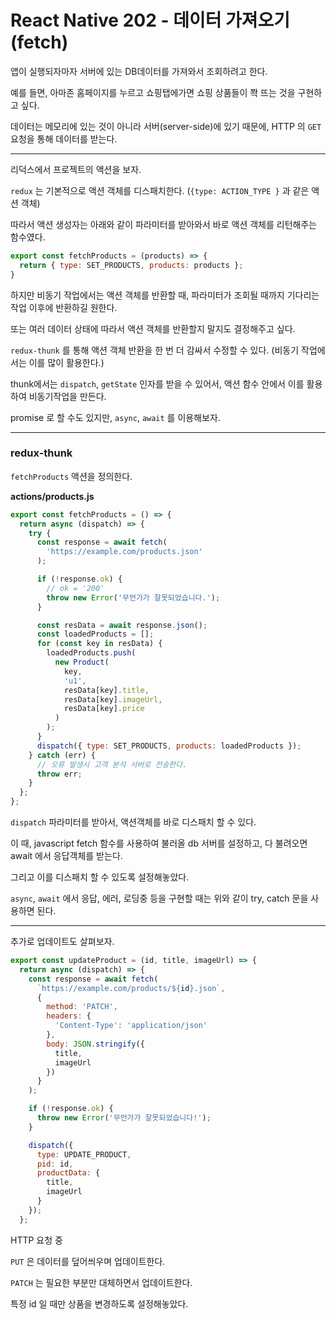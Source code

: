 # React Native 202 - 데이터 가져오기 (fetch)





앱이 실행되자마자 서버에 있는 DB데이터를 가져와서 조회하려고 한다.

예를 들면, 아마존 홈페이지를 누르고 쇼핑탭에가면 쇼핑 상품들이 쫙 뜨는 것을 구현하고 싶다.

데이터는 메모리에 있는 것이 아니라 서버(server-side)에 있기 때문에, HTTP 의 `GET` 요청을 통해 데이터를 받는다.



---



리덕스에서 프로젝트의 액션을 보자.



`redux` 는 기본적으로 액션 객체를 디스패치한다. (`{type: ACTION_TYPE }` 과 같은 액션 객체)

따라서 액션 생성자는 아래와 같이 파라미터를 받아와서 바로 액션 객체를 리턴해주는 함수였다.

```javascript
export const fetchProducts = (products) => {
  return { type: SET_PRODUCTS, products: products };
}
```



하지만 비동기 작업에서는 액션 객체를 반환할 때, 파라미터가 조회될 때까지 기다리는 작업 이후에 반환하길 원한다.

또는 여러 데이터 상태에 따라서 액션 객체를 반환할지 말지도 결정해주고 싶다.

`redux-thunk` 를 통해 액션 객체 반환을 한 번 더 감싸서 수정할 수 있다. (비동기 작업에서는 이를 많이 활용한다.)

thunk에서는 `dispatch`, `getState` 인자를 받을 수 있어서, 액션 함수 안에서 이를 활용하여 비동기작업을 만든다.



promise 로 할 수도 있지만, `async`, `await` 를 이용해보자.



---

### redux-thunk



`fetchProducts` 액션을 정의한다.



**actions/products.js**

```javascript
export const fetchProducts = () => {
  return async (dispatch) => {
    try {
      const response = await fetch(
        'https://example.com/products.json'
      );

      if (!response.ok) {
        // ok = '200'
        throw new Error('무언가가 잘못되었습니다.');
      }

      const resData = await response.json();
      const loadedProducts = [];
      for (const key in resData) {
        loadedProducts.push(
          new Product(
            key,
            'u1',
            resData[key].title,
            resData[key].imageUrl,
            resData[key].price
          )
        );
      }
      dispatch({ type: SET_PRODUCTS, products: loadedProducts });
    } catch (err) {
      // 오류 발생시 고객 분석 서버로 전송한다.
      throw err;
    }
  };
};
```

`dispatch`  파라미터를 받아서, 액션객체를 바로 디스패치 할 수 있다.

이 때, javascript fetch 함수를 사용하여 불러올 db 서버를 설정하고, 다 불려오면 await 에서 응답객체를 받는다.

그리고 이를 디스패치 할 수 있도록 설정해놓았다.

`async`, `await` 에서 응답, 에러, 로딩중 등을 구현할 때는 위와 같이 try, catch 문을 사용하면 된다.



---

추가로 업데이트도 살펴보자.

```javascript
export const updateProduct = (id, title, imageUrl) => {
  return async (dispatch) => {
    const response = await fetch(
      `https://example.com/products/${id}.json`,
      {
        method: 'PATCH',
        headers: {
          'Content-Type': 'application/json'
        },
        body: JSON.stringify({
          title,
          imageUrl
        })
      }
    );

    if (!response.ok) {
      throw new Error('무언가가 잘못되었습니다!');
    }

    dispatch({
      type: UPDATE_PRODUCT,
      pid: id,
      productData: {
        title,
        imageUrl
      }
    });
  };
```



HTTP 요청 중

`PUT` 은 데이터를 덮어씌우며 업데이트한다.

`PATCH` 는 필요한 부분만 대체하면서 업데이트한다.



특정 id 일 때만 상품을 변경하도록 설정해놓았다.

